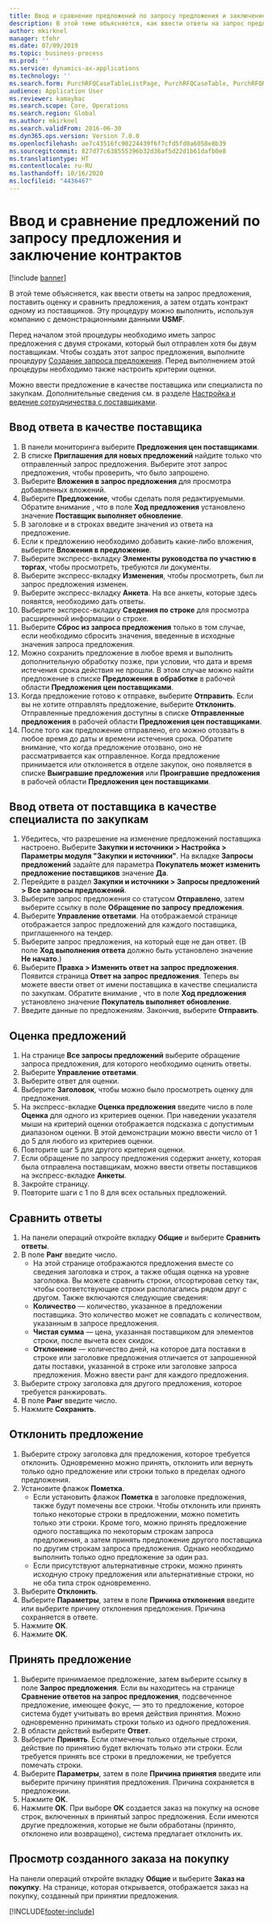 ```yaml
---
title: Ввод и сравнение предложений по запросу предложения и заключение контрактов
description: В этой теме объясняется, как ввести ответы на запрос предложения, поставить оценку и сравнить предложения, а затем отдать контракт одному из поставщиков.
author: mkirknel
manager: tfehr
ms.date: 07/09/2019
ms.topic: business-process
ms.prod: ''
ms.service: dynamics-ax-applications
ms.technology: ''
ms.search.form: PurchRFQCaseTableListPage, PurchRFQCaseTable, PurchRFQReplyTable, PurchRFQCompare, PurchRFQEditLines, PurchRFQEditLinesParameters, PurchTable, PurchTablePart, PurchRFQCompareLinePrices, PurchRFQCompareRFQ
audience: Application User
ms.reviewer: kamaybac
ms.search.scope: Core, Operations
ms.search.region: Global
ms.author: mkirknel
ms.search.validFrom: 2016-06-30
ms.dyn365.ops.version: Version 7.0.0
ms.openlocfilehash: ae7c43516fc90224439f6f7cfd5fd0a6058e8b39
ms.sourcegitcommit: 827d77c638555396b32d36af5d22d1b61dafb0e8
ms.translationtype: HT
ms.contentlocale: ru-RU
ms.lasthandoff: 10/16/2020
ms.locfileid: "4436467"
---
```

# <a name="enter-and-compare-rfq-bids-and-award-contracts"></a>Ввод и сравнение предложений по запросу предложения и заключение контрактов

[!include [banner](../../includes/banner.md)]

В этой теме объясняется, как ввести ответы на запрос предложения, поставить оценку и сравнить предложения, а затем отдать контракт одному из поставщиков. Эту процедуру можно выполнить, используя компанию с демонстрационными данными **USMF**.

Перед началом этой процедуры необходимо иметь запрос предложения с двумя строками, который был отправлен хотя бы двум поставщикам. Чтобы создать этот запрос предложения, выполните процедуру [Создание запроса предложения](create-request-quotation.md). Перед выполнением этой процедуры необходимо также настроить критерии оценки.

Можно ввести предложение в качестве поставщика или специалиста по закупкам. Дополнительные сведения см. в разделе [Настройка и ведение сотрудничества с поставщиками](../set-up-maintain-vendor-collaboration.md).

## <a name="enter-a-reply-as-a-vendor"></a>Ввод ответа в качестве поставщика

1. В панели мониторинга выберите **Предложения цен поставщиками**.
2. В списке **Приглашения для новых предложений** найдите только что отправленный запрос предложения. Выберите этот запрос предложения, чтобы проверить, что было запрошено.
3. Выберите **Вложения в запрос предложения** для просмотра добавленных вложений.
4. Выберите **Предложение**, чтобы сделать поля редактируемыми. Обратите внимание , что в поле **Ход предложения** установлено значение **Поставщик выполняет обновление**.
5. В заголовке и в строках введите значения из ответа на предложение.
6. Если к предложению необходимо добавить какие-либо вложения, выберите **Вложения в предложение**.
7. Выберите экспресс-вкладку **Элементы руководства по участию в торгах**, чтобы просмотреть, требуются ли документы.
8. Выберите экспресс-вкладку **Изменения**, чтобы просмотреть, был ли запрос предложения изменен.
9. Выберите экспресс-вкладку **Анкета**. На все анкеты, которые здесь появятся, необходимо дать ответы.
10. Выберите экспресс-вкладку **Сведения по строке** для просмотра расширенной информации о строке.
11. Выберите **Сброс из запроса предложения** только в том случае, если необходимо сбросить значения, введенные в исходные значения запроса предложения.
12. Можно сохранить предложение в любое время и выполнить дополнительную обработку позже, при условии, что дата и время истечения срока действия не прошли. В этом случае можно найти предложение в списке **Предложения в обработке** в рабочей области **Предложения цен поставщиками**.
13. Когда предложение готово к отправке, выберите **Отправить**. Если вы не хотите отправлять предложение, выберите **Отклонить**. Отправленные предложения доступны в списке **Отправленные предложения** в рабочей области **Предложения цен поставщиками**.  
14. После того как предложение отправлено, его можно отозвать в любое время до даты и времени истечения срока. Обратите внимание, что когда предложение отозвано, оно не рассматривается как отправленное. Когда предложение принимается или отклоняется в отделе закупок, оно появляется в списке **Выигравшие предложения** или **Проигравшие предложения** в рабочей области **Предложения цен поставщиками**.  

## <a name="enter-a-reply-from-a-vendor-as-a-procurement-professional"></a>Ввод ответа от поставщика в качестве специалиста по закупкам

1. Убедитесь, что разрешение на изменение предложений поставщика настроено. Выберите **Закупки и источники \> Настройка \> Параметры модуля "Закупки и источники"**. На вкладке **Запросы предложений** задайте для параметра **Покупатель может изменить предложение поставщиков** значение **Да**.
2. Перейдите в раздел **Закупки и источники \> Запросы предложений \> Все запросы предложений**.
3. Выберите запрос предложения со статусом **Отправлено**, затем выберите ссылку в поле **Обращение по запросу предложения**.
4. Выберите **Управление ответами**. На отображаемой странице отображается запрос предложений для каждого поставщика, приглашенного на тендер.
5. Выберите запрос предложения, на который еще не дан ответ. (В поле **Ход выполнения ответа** должно быть установлено значение **Не начато**.)
6. Выберите **Правка \> Изменить ответ на запрос предложения**. Появится страница **Ответ на запрос предложения**. Теперь вы можете ввести ответ от имени поставщика в качестве специалиста по закупкам. Обратите внимание , что в поле **Ход предложения** установлено значение **Покупатель выполняет обновление**.  
7. Введите данные по предложениям. Закончив, выберите **Отправить**.

## <a name="score-the-bids"></a>Оценка предложений

1. На странице **Все запросы предложений** выберите обращение запроса предложения, для которого необходимо оценить ответы.
2. Выберите **Управление ответами**.
3. Выберите ответ для оценки.
4. Выберите **Заголовок**, чтобы можно было просмотреть оценку для предложения.
5. На экспресс-вкладке **Оценка предложения** введите число в поле **Оценка** для одного из критериев оценки. При наведении указателя мыши на критерий оценки отображается подсказка с допустимым диапазоном оценки. В этой демонстрации можно ввести число от 1 до 5 для любого из критериев оценки.  
6. Повторите шаг 5 для другого критерия оценки.
7. Если обращение по запросу предложения содержит анкету, которая была отправлена поставщикам, можно ввести ответы поставщиков на экспресс-вкладке **Анкеты**.
8. Закройте страницу.
9. Повторите шаги с 1 по 8 для всех остальных предложений.

## <a name="compare-the-replies"></a>Сравнить ответы

1. На панели операций откройте вкладку **Общие** и выберите **Сравнить ответы**.
2. В поле **Ранг** введите число.  
    - На этой странице отображаются предложения вместе со сведения заголовка и строк, а также общая оценка на уровне заголовка. Вы можете сравнить строки, отсортировав сетку так, чтобы соответствующие строки располагались рядом друг с другом. Также включаются следующие сведения:
    - **Количество** — количество, указанное в предложении поставщика. Это количество может не совпадать с количеством, указанным в запросе предложения.
    - **Чистая сумма** — цена, указанная поставщиком для элементов строки, после вычета всех скидок.
    - **Отклонение** — количество дней, на которое дата поставки в строке или заголовке предложения отличается от запрошенной даты поставки, указанной в строке или заголовке запроса предложения. Можно ввести ранг для каждого предложения.  
3. Выберите строку заголовка для другого предложения, которое требуется ранжировать.
4. В поле **Ранг** введите число.
5. Нажмите **Сохранить**.

## <a name="reject-a-bid"></a>Отклонить предложение

1. Выберите строку заголовка для предложения, которое требуется отклонить. Одновременно можно принять, отклонить или вернуть только одно предложение или строки только в пределах одного предложения.
2. Установите флажок **Пометка**.  
    - Если установить флажок **Пометка** в заголовке предложения, также будут помечены все строки. Чтобы отклонить или принять только некоторые строки в предложении, можно пометить только эти строки. Кроме того, можно принять предложение одного поставщика по некоторым строкам запроса предложения, а затем принять предложение другого поставщика по другим строкам запроса предложения. Однако необходимо выполнить только одно предложение за один раз.  
    - Если присутствуют альтернативные строки, можно принять исходную строку предложения или альтернативные строки, но не оба типа строк одновременно.  
3. Выберите **Отклонить**.
4. Выберите **Параметры**, затем в поле **Причина отклонения** введите или выберите причину отклонения предложения. Причина сохраняется в ответе.  
5. Нажмите **ОК**.
6. Нажмите **ОК**.

## <a name="accept-a-bid"></a>Принять предложение

1. Выберите принимаемое предложение, затем выберите ссылку в поле **Запрос предложения**. Если вы находитесь на странице **Сравнение ответов на запрос предложения**, подсвеченное предложение, имеющее фокус, — это то предложение, которое система будет учитывать во время действия принятия. Можно одновременно принимать строки только из одного предложения.  
2. В области действий выберите **Ответ**.
3. Выберите **Принять**. Если отмечены только отдельные строки, действие по принятию будет включать только эти строки. Если требуется принять все строки в предложении, не требуется помечать строки.  
4. Выберите **Параметры**, затем в поле **Причина принятия** введите или выберите причину принятия предложения. Причина сохраняется в предложении.  
5. Нажмите **ОК**.
6. Нажмите **ОК**. При выборе **ОК** создается заказ на покупку на основе строк, включенных в принятый запрос предложения. Если имеются другие предложения, которые не были обработаны (принято, отклонено или возвращено), система предлагает отклонить их.  

## <a name="view-the-purchase-order-that-is-generated"></a>Просмотр созданного заказа на покупку

На панели операций откройте вкладку **Общие** и выберите **Заказ на покупку**. На странице, которая открывается, отображается заказ на покупку, созданный при принятии предложения.


[!INCLUDE[footer-include](../../../includes/footer-banner.md)]